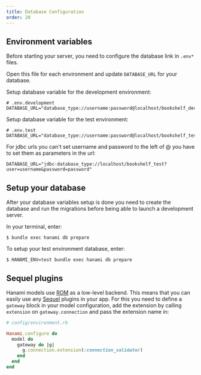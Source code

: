 ```yaml
---
title: Database Configuration
order: 20
---
```


## Environment variables

Before starting your server, you need to configure the database link in <code>.env*</code> files.

Open this file for each environment and update <code>DATABASE_URL</code> for your database.

Setup database variable for the development environment:

```env
# .env.development
DATABASE_URL="database_type://username:password@localhost/bookshelf_development"
```

Setup database variable for the test environment:

```env
# .env.test
DATABASE_URL="database_type://username:password@localhost/bookshelf_test"
```

For jdbc urls you can't set username and password to the left of @ you have to set them as parameters in the url:

```env
DATABASE_URL="jdbc-database_type://localhost/bookshelf_test?user=username&password=password"
```

## Setup your database

After your database variables setup is done you need to create the database and run the migrations before being able to launch a development server.

In your terminal, enter:

```shell
$ bundle exec hanami db prepare
```

To setup your test environment database, enter:

```shell
$ HANAMI_ENV=test bundle exec hanami db prepare
```

## Sequel plugins

Hanami models use [ROM](https://rom-rb.org/) as a low-level backend. This means that you can easily use any [Sequel](https://github.com/jeremyevans/sequel) plugins in your app.
For this you need to define a `gateway` block in your model configuration, add the extension by calling `extension` on `gateway.connection` and pass the extension name in:

```ruby
# config/environment.rb

Hanami.configure do
  model do
    gateway do |g|
      g.connection.extension(:connection_validator)
    end
  end
end
```
